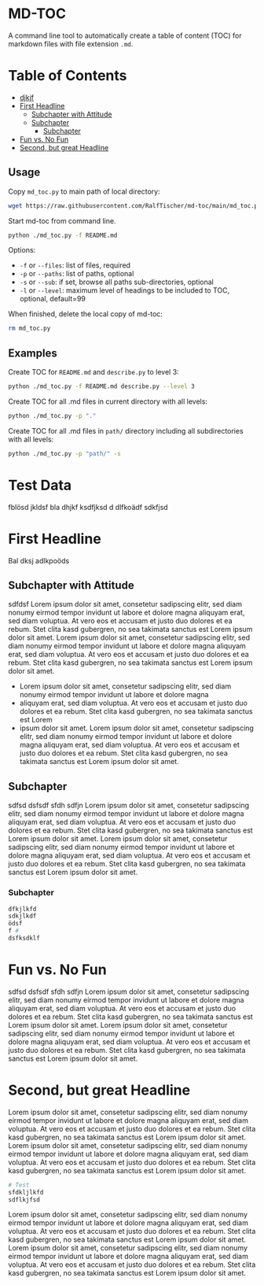 # MD-TOC

A command line tool to automatically create a table of content (TOC) for markdown files with file extension `.md`. 

<!-- MD-TOC START LEVEL 99 -->

# Table of Contents

- [djkjf](#djkjf)
- [First Headline](#first-headline)
  - [Subchapter with Attitude](#subchapter-with-attitude)
  - [Subchapter](#subchapter)
    - [Subchapter](#subchapter)
- [Fun vs. No Fun](#fun-vs.-no-fun)
- [Second, but great Headline](#second-but-great-headline)

<!-- MD-TOC END -->

## Usage 

Copy `md_toc.py` to main path of local directory:
```bash
wget https://raw.githubusercontent.com/RalfTischer/md-toc/main/md_toc.py
```

Start md-toc from command line. 
```bash
python ./md_toc.py -f README.md
```

Options:
* `-f` or `--files`: list of files, required
* `-p` or `--paths`: list of paths, optional
* `-s` or `--sub`: if set, browse all paths sub-directories, optional
* `-l` or `--level`: maximum level of headings to be included to TOC, optional, default=99

When finished, delete the local copy of md-toc:
```bash
rm md_toc.py
```

## Examples

Create TOC for `README.md` and `describe.py` to level 3:
```bash
python ./md_toc.py -f README.md describe.py --level 3
```

Create TOC for all .md files in current directory with all levels:
```bash
python ./md_toc.py -p "."
```

Create TOC for all .md files in `path/` directory including all subdirectories with all levels:
```bash
python ./md_toc.py -p "path/" -s
```

# Test Data
fblösd jkldsf bla dhjkf
ksdfjksd
d dlfkoädf
 sdkfjsd


# First Headline
Bal dksj
adlkpoöds

## Subchapter with Attitude
sdfdsf Lorem ipsum dolor sit amet, consetetur sadipscing elitr, sed diam nonumy eirmod tempor invidunt ut labore et dolore magna aliquyam erat, sed diam voluptua. At vero eos et accusam et justo duo dolores et ea rebum. Stet clita kasd gubergren, no sea takimata sanctus est Lorem ipsum dolor sit amet. Lorem ipsum dolor sit amet, consetetur sadipscing elitr, sed diam nonumy eirmod tempor invidunt ut labore et dolore magna aliquyam erat, sed diam voluptua. At vero eos et accusam et justo duo dolores et ea rebum. Stet clita kasd gubergren, no sea takimata sanctus est Lorem ipsum dolor sit amet.

* Lorem ipsum dolor sit amet, consetetur sadipscing elitr, sed diam nonumy eirmod tempor invidunt ut labore et dolore magna 
* aliquyam erat, sed diam voluptua. At vero eos et accusam et justo duo dolores et ea rebum. Stet clita kasd gubergren, no sea takimata sanctus est Lorem 
* ipsum dolor sit amet. Lorem ipsum dolor sit amet, consetetur sadipscing elitr, sed diam nonumy eirmod tempor invidunt ut labore et dolore magna aliquyam erat, sed diam voluptua. At vero eos et accusam et justo duo dolores et ea rebum. Stet clita kasd gubergren, no sea takimata sanctus est Lorem ipsum dolor sit amet.

## Subchapter

sdfsd
dsfsdf sfdh sdfjn
Lorem ipsum dolor sit amet, consetetur sadipscing elitr, sed diam nonumy eirmod tempor invidunt ut labore et dolore magna aliquyam erat, sed diam voluptua. At vero eos et accusam et justo duo dolores et ea rebum. Stet clita kasd gubergren, no sea takimata sanctus est Lorem ipsum dolor sit amet. Lorem ipsum dolor sit amet, consetetur sadipscing elitr, sed diam nonumy eirmod tempor invidunt ut labore et dolore magna aliquyam erat, sed diam voluptua. At vero eos et accusam et justo duo dolores et ea rebum. Stet clita kasd gubergren, no sea takimata sanctus est Lorem ipsum dolor sit amet.

### Subchapter

```bash
dfkjlkfd
sdkjlkdf
ödsf
f #
dsfksdklf
```

# Fun vs. No Fun

sdfsd
dsfsdf sfdh sdfjn
Lorem ipsum dolor sit amet, consetetur sadipscing elitr, sed diam nonumy eirmod tempor invidunt ut labore et dolore magna aliquyam erat, sed diam voluptua. At vero eos et accusam et justo duo dolores et ea rebum. Stet clita kasd gubergren, no sea takimata sanctus est Lorem ipsum dolor sit amet. Lorem ipsum dolor sit amet, consetetur sadipscing elitr, sed diam nonumy eirmod tempor invidunt ut labore et dolore magna aliquyam erat, sed diam voluptua. At vero eos et accusam et justo duo dolores et ea rebum. Stet clita kasd gubergren, no sea takimata sanctus est Lorem ipsum dolor sit amet.


# Second, but great Headline

Lorem ipsum dolor sit amet, consetetur sadipscing elitr, sed diam nonumy eirmod tempor invidunt ut labore et dolore magna aliquyam erat, sed diam voluptua. At vero eos et accusam et justo duo dolores et ea rebum. Stet clita kasd gubergren, no sea takimata sanctus est Lorem ipsum dolor sit amet. Lorem ipsum dolor sit amet, consetetur sadipscing elitr, sed diam nonumy eirmod tempor invidunt ut labore et dolore magna aliquyam erat, sed diam voluptua. At vero eos et accusam et justo duo dolores et ea rebum. Stet clita kasd gubergren, no sea takimata sanctus est Lorem ipsum dolor sit amet.

```python
# Test
sfdkljlkfd
sdflkjfsd
```

Lorem ipsum dolor sit amet, consetetur sadipscing elitr, sed diam nonumy eirmod tempor invidunt ut labore et dolore magna aliquyam erat, sed diam voluptua. At vero eos et accusam et justo duo dolores et ea rebum. Stet clita kasd gubergren, no sea takimata sanctus est Lorem ipsum dolor sit amet. Lorem ipsum dolor sit amet, consetetur sadipscing elitr, sed diam nonumy eirmod tempor invidunt ut labore et dolore magna aliquyam erat, sed diam voluptua. At vero eos et accusam et justo duo dolores et ea rebum. Stet clita kasd gubergren, no sea takimata sanctus est Lorem ipsum dolor sit amet.
